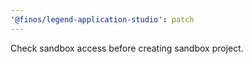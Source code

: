 ```yaml
---
'@finos/legend-application-studio': patch
---
```


Check sandbox access before creating sandbox project.
